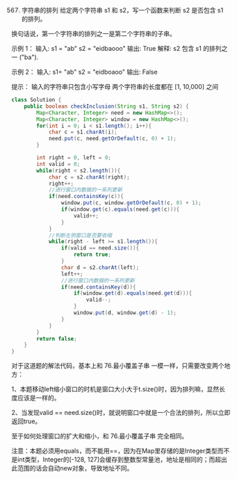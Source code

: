 

567. 字符串的排列
给定两个字符串 s1 和 s2，写一个函数来判断 s2 是否包含 s1 的排列。

换句话说，第一个字符串的排列之一是第二个字符串的子串。

示例 1：
输入: s1 = "ab" s2 = "eidbaooo"
输出: True
解释: s2 包含 s1 的排列之一 ("ba").

示例 2：
输入: s1= "ab" s2 = "eidboaoo"
输出: False

提示：
输入的字符串只包含小写字母
两个字符串的长度都在 [1, 10,000] 之间

```java
class Solution {
    public boolean checkInclusion(String s1, String s2) {
        Map<Character, Integer> need = new HashMap<>();
        Map<Character, Integer> window = new HashMap<>();
        for(int i = 0; i < s1.length(); i++){
            char c = s1.charAt(i);
            need.put(c, need.getOrDefault(c, 0) + 1);
        }

        int right = 0, left = 0;
        int valid = 0;
        while(right < s2.length()){
            char c = s2.charAt(right);
            right++;
            //进行窗口内数据的一系列更新
            if(need.containsKey(c)){
                window.put(c, window.getOrDefault(c, 0) + 1);
                if(window.get(c).equals(need.get(c))){
                    valid++;
                }
            }
            //判断左侧窗口是否要收缩
            while(right - left >= s1.length()){
                if(valid == need.size()){
                    return true;
                }
                char d = s2.charAt(left);
                left++;
                //进行窗口内数据的一系列更新
                if(need.containsKey(d)){
                    if(window.get(d).equals(need.get(d))){
                        valid--;
                    }
                    window.put(d, window.get(d) - 1);
                }
            }
        }
        return false;
    }
}
```
对于这道题的解法代码，基本上和 76.最小覆盖子串 一模一样，只需要改变两个地方：

1、本题移动left缩小窗口的时机是窗口大小大于t.size()时，因为排列嘛，显然长度应该是一样的。

2、当发现valid == need.size()时，就说明窗口中就是一个合法的排列，所以立即返回true。

至于如何处理窗口的扩大和缩小，和 76.最小覆盖子串 完全相同。

注意：本题必须用equals，而不能用==，因为在Map里存储的是Integer类型而不是int类型，Integer的[-128, 127]会缓存到整数型常量池，地址是相同的；而超出此范围的话会自动new对象，导致地址不同。